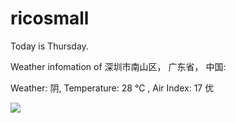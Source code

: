 # ricosmall

Today is Thursday.

Weather infomation of 深圳市南山区， 广东省， 中国: 

Weather: 阴, Temperature: 28 ℃ , Air Index: 17 优

<img src="https://github-readme-stats.vercel.app/api?username=ricosmall&show_icons=true" />
